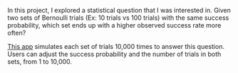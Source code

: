In this project, I explored a statistical question that I was interested in. Given two sets of Bernoulli trials (Ex: 10 trials vs 100 trials) with the same success probability, which set ends up with a higher observed success rate more often?

[This app](https://shanefaberman.shinyapps.io/win_percentage/) simulates each set of trials 10,000 times to answer this question. Users can adjust the success probability and the number of trials in both sets, from 1 to 10,000.

